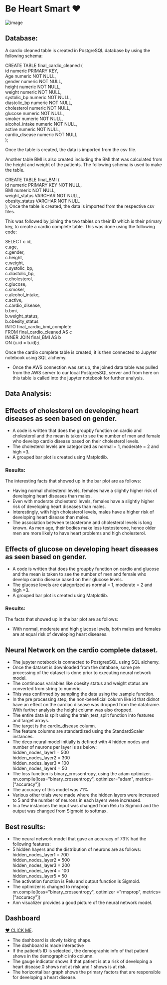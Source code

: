 # Be Heart Smart ❤

![image](https://mreib.weebly.com/uploads/5/8/8/0/58809365/heart-health-weeks-banner-jpg-pagespeed-ce-21mh32ls99_orig.jpg)

## Database: 
A cardio cleaned table is created in PostgreSQL database by using the following schema:

CREATE TABLE final_cardio_cleaned (\
	id numeric PRIMARY KEY,\
	Age numeric NOT NULL,\
	gender numeric NOT NULL,\
	height numeric NOT NULL,\
	weight numeric NOT NULL,\
	systolic_bp numeric NOT NULL,\
	diastolic_bp numeric NOT NULL,\
	cholesterol numeric NOT NULL,\
	glucose numeric NOT NULL,\
	smoker numeric NOT NULL,\
	alcohol_intake numeric NOT NULL,\
	active numeric NOT NULL,\
	cardio_disease numeric NOT NULL\
);

Once the table is created, the data is imported from the csv file.

Another table BMI is also created including the BMI that was calculated from the height and weight of the patients. The following schema is used to make the table.

CREATE TABLE final_BMI (\
	id numeric PRIMARY KEY NOT NULL,\
	BMI numeric NOT NULL,\
	weight_status VARCHAR NOT NULL,\
	obesity_status VARCHAR NOT NULL\
);
Once the table is created, the data is imported from the respective csv files.

This was followed by joining the two tables on their ID which is their primary key, to create a cardio complete table. This was done using the following code:

SELECT c.id,\
	c.age,\
    	c.gender,\
	c.height,\
    	c.weight,\
	c.systolic_bp,\
	c.diastolic_bp,\
	c.cholesterol,\
	c.glucose,\
	c.smoker,\
	c.alcohol_intake,\
	c.active,\
	c.cardio_disease,\
	b.bmi,\
	b.weight_status,\
	b.obesity_status\
INTO final_cardio_bmi_complete\
FROM final_cardio_cleaned AS c\
INNER JOIN final_BMI AS b\
ON (c.id = b.id);\

Once the cardio complete table is created, it is then connected to Jupyter notebook using SQL alchemy.

* Once the AWS connection was set up, the joined data table was pulled from the AWS server to our local PostgresSQL server and from here on this table is called into the jupyter notebook for further analysis.

## Data Analysis:

## Effects of cholesterol on developing heart diseases as seen based on gender.
* A code is written that does the groupby function on cardio and cholesterol and the mean is taken to see the number of men and female who develop cardio disease based on their cholesterol levels.
* The cholesterol levels are categorized as normal = 1, moderate = 2 and high =3.
* A grouped bar plot is created using Matplotlib.
### Results:
The interesting facts that showed up in the bar plot are as follows:
* Having normal cholesterol levels, females have a slightly higher risk of developing heart diseases than males.
* Even with moderate cholesterol levels, females have a slightly higher risk of developing heart diseases than males.
* Interestingly, with high cholesterol levels, males have a higher risk of developing heart disease than males.
* The association between testosterone and cholesterol levels is long known. As men age, their bodies make less testosterone, hence older men are more likely to have heart problems and high cholesterol.

## Effects of glucose on developing heart diseases as seen based on gender.
* A code is written that does the groupby function on cardio and glucose and the mean is taken to see the number of men and female who develop cardio disease based on their glucose levels.
* The glucose levels are categorized as normal = 1, moderate = 2 and high =3.
* A grouped bar plot is created using Matplotlib.
### Results:
The facts that showed up in the bar plot are as follows:
* With normal, moderate and high glucose levels, both males and females are at equal risk of developing heart diseases.

## Neural Network on the cardio complete dataset.
* The jupyter notebook is connected to PostgresSQL using SQL alchemy.
* Once the dataset is downloaded from the database, some pre processing of the dataset is done prior to executing neural network model.
* The continuous variables like obesity status and weight status are converted from string to numeric.
* This was confirmed by sampling the data using the .sample function.
* In the pre processing step, the non-beneficial column like id that didnot have an effect on the cardiac disease was dropped from the dataframe. With further analysis the height column was also dropped.
* The entire data is split using the train_test_split function into features and target arrays.
* The target is the cardio_disease column.
* The feature columns are standardized using the StandardScaler instances.
* The deep neural model initially is defined with 4 hidden nodes and number of neurons per layer is as below:\
hidden_nodes_layer1 =  500\
hidden_nodes_layer2 = 300\
hidden_nodes_layer3 = 100\
hidden_nodes_layer4 = 50
* The loss function is binary_crossentropy, using the adam optimizer.\
nn.compile(loss="binary_crossentropy", optimizer="adam", metrics=["accuracy"])
* The accuracy of this model was 71%
* Various other trials were made where the hidden layers were increased to 5 and the number of neurons in each layers were increased.
* In a few instances the input was changed from Relu to Sigmoid and the output was changed from Sigmoid to softmax.
## Best results:
* The neural network model that gave an accuracy of 73%  had the following features:
* 5 hidden hayers and the distribution of neurons are as follows:\
hidden_nodes_layer1 = 700\
hidden_nodes_layer2 = 500\
hidden_nodes_layer3 = 200\
hidden_nodes_layer4 = 100\
hidden_nodes_layer5 = 50
* The activation function is Relu and output function is Sigmoid.
* The optimizer is changed to rmsprop\
nn.compile(loss="binary_crossentropy", optimizer ="rmsprop", metrics=["accuracy"])
* Ann visualizer provides a good picture of the neural network model.

## Dashboard

[❤ CLICK ME]( https://krishnakalisarkar.github.io/Be_Heart_Smart/).

* The dashboard is slowly taking shape.
* The dashboard is made interactive
* If the patient’s ID is selected , the demographic info of that patient shows in the demographic info column.
* The gauge indicator shows if that patient is at a risk of developing a heart disease.0 shows not at risk and 1 shows is at risk.
* The horizontal bar graph shows the primary factors that are responsible for developing a heart disease.



